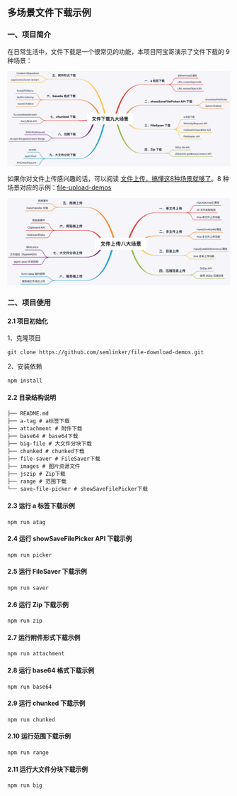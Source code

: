 ## 多场景文件下载示例

### 一、项目简介

在日常生活中，文件下载是一个很常见的功能，本项目阿宝哥演示了文件下载的 9 种场景：

![](images/file-download-scenes.jpg)

如果你对文件上传感兴趣的话，可以阅读 [文件上传，搞懂这8种场景就够了](https://mp.weixin.qq.com/s/aRfDFVpDFftn1qFYeLg4Iw)。8 种场景对应的示例：[file-upload-demos](https://github.com/semlinker/file-upload-demos)

![](images/file-upload-scenes.jpg)

### 二、项目使用

#### 2.1 项目初始化

1、克隆项目

```shell
git clone https://github.com/semlinker/file-download-demos.git
```

2、安装依赖

```shell
npm install
```

#### 2.2 目录结构说明

```shell
├── README.md
├── a-tag # a标签下载
├── attachment # 附件下载
├── base64 # base64下载
├── big-file # 大文件分块下载
├── chunked # chunked下载
├── file-saver # FileSaver下载
├── images # 图片资源文件
├── jszip # Zip下载
├── range # 范围下载
└── save-file-picker # showSaveFilePicker下载
```

#### 2.3 运行 a 标签下载示例

```shell
npm run atag
```

#### 2.4 运行 showSaveFilePicker API 下载示例

```shell
npm run picker
```

#### 2.5 运行 FileSaver 下载示例

```shell
npm run saver
```

#### 2.6 运行 Zip 下载示例

```shell
npm run zip
```

#### 2.7 运行附件形式下载示例

```shell
npm run attachment
```

#### 2.8 运行 base64 格式下载示例

```shell
npm run base64
```

#### 2.9 运行 chunked 下载示例

```shell
npm run chunked
```

#### 2.10 运行范围下载示例

```shell
npm run range
```

#### 2.11 运行大文件分块下载示例

```shell
npm run big
```